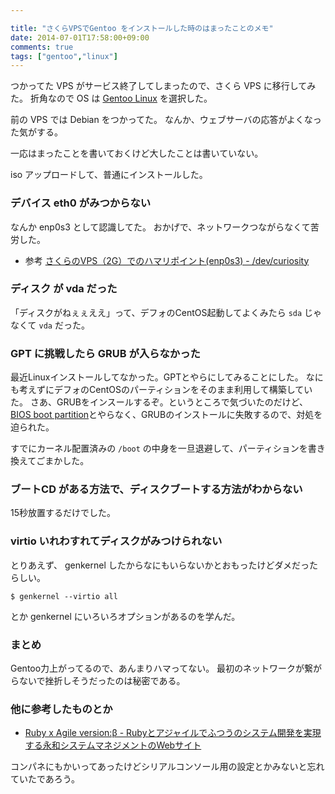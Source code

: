 ```yaml
---

title: "さくらVPSでGentoo をインストールした時のはまったことのメモ"
date: 2014-07-01T17:58:00+09:00
comments: true
tags: ["gentoo","linux"]
---
```


つかってた VPS がサービス終了してしまったので、さくら VPS に移行してみた。
折角なので OS は [Gentoo Linux](https://www.gentoo.org/) を選択した。

前の VPS では Debian をつかってた。
なんか、ウェブサーバの応答がよくなった気がする。

一応はまったことを書いておくけど大したことは書いていない。

iso アップロードして、普通にインストールした。

### デバイス eth0 がみつからない

なんか enp0s3 として認識してた。
おかげで、ネットワークつながらなくて苦労した。

* 参考 [さくらのVPS（2G）でのハマリポイント(enp0s3) - /dev/curiosity](http://gakutarou.hatenablog.com/entry/2013/05/22/204507)

### ディスク が vda だった

「ディスクがねぇぇええ」って、デフォのCentOS起動してよくみたら `sda` じゃなくて `vda` だった。

### GPT に挑戦したら GRUB が入らなかった

最近Linuxインストールしてなかった。GPTとやらにしてみることにした。
なにも考えずにデフォのCentOSのパーティションをそのまま利用して構築していた。
さあ、GRUBをインスールするぞ。というところで気づいたのだけど、[BIOS boot partition](http://www.gnu.org/software/grub/manual/html_node/BIOS-installation.html)とやらなく、GRUBのインストールに失敗するので、対処を迫られた。

すでにカーネル配置済みの `/boot` の中身を一旦退避して、パーティションを書き換えてごまかした。

### ブートCD がある方法で、ディスクブートする方法がわからない

15秒放置するだけでした。

### virtio いれわすれてディスクがみつけられない

とりあえず、 genkernel したからなにもいらないかとおもったけどダメだったらしい。

```
$ genkernel --virtio all
```

とか genkernel にいろいろオプションがあるのを学んだ。

### まとめ

Gentoo力上がってるので、あんまりハマってない。
最初のネットワークが繋がらないで挫折しそうだったのは秘密である。

### 他に参考したものとか

* [Ruby x Agile version:β - Rubyとアジャイルでふつうのシステム開発を実現する永和システムマネジメントのWebサイト](http://ruby.agile.esm.co.jp/pages/HowToInstallGentooForSakuraVps)

コンパネにもかいってあったけどシリアルコンソール用の設定とかみないと忘れていたであろう。
